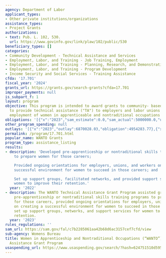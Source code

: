 ```yaml
---
agency: Department of Labor
applicant_types:
- Other private institutions/organizations
assistance_types:
- Project Grants
authorizations:
- text: Pub. L. 102, 530.
  url: https://www.govinfo.gov/link/plaw/102/public/530
beneficiary_types: []
categories:
- Community Development - Technical Assistance and Services
- Employment, Labor, and Training - Job Training, Employment
- Employment, Labor, and Training - Planning, Research, and Demonstration
- Employment, Labor, and Training - Program Development
- Income Security and Social Services - Training Assistance
cfda: '17.701'
fiscal_year: '2024'
grants_url: https://grants.gov/search-grants?cfda=17.701
improper_payments: null
is_subpart_f: 1
layout: program
objective: This program is intended to award grants to community- based organizations
  to provide technical assistance ("TA") to employers and labor unions to encourage
  employment of women in apprenticeable and nontraditional occupations ("A/NTO”).
obligations: '[{"x":"2023","sam_estimate":0.0,"sam_actual":5000000.0,"usa_spending_actual":5000000.0},{"x":"2024","sam_estimate":0.0,"sam_actual":6000000.0,"usa_spending_actual":5780653.5},{"x":"2025","sam_estimate":0.0,"sam_actual":5000000.0,"usa_spending_actual":0.0}]'
other_program_spending: null
outlays: '[{"x":"2023","outlay":6870028.03,"obligation":4954283.77},{"x":"2024","outlay":2438526.58,"obligation":5826369.73},{"x":"2025","outlay":0.0,"obligation":0.0}]'
permalink: /program/17.701.html
popular_name: WANTO Grants
program_type: assistance_listing
results:
- description: 'Developed pre-apprenticeship or nontraditional skills training programs
    to prepare women for those careers;

    Provided ongoing orientations for employers, unions, and workers on creating a
    successful environment for women to succeed in those careers; and

    Set up support groups, facilitated networks, and provided support services for
    women to improve their retention.'
  year: '2022'
- description: The WANTO Technical Assistance Grant Program assisted grantees in developing
    pre-apprenticeship or nontraditional skills training programs to prepare women
    for those careers, provided ongoing orientations for employers, unions, and workers
    on creating a successful environment for women to succeed in those careers, and
    set up support groups, networks, and support services for women to improve their
    retention.
  year: '2023'
rules_regulations: ''
sam_url: https://sam.gov/fal/c7b2285061aa42b68d6ac3157cef7cfd/view
sub-agency: Womens Bureau
title: Women in Apprenticeship and Nontraditional Occupations (“WANTO”) Technical
  Assistance Grant Program
usaspending_url: https://www.usaspending.gov/search/?hash=624751510d59551c3265cb1522f90227
---
```

